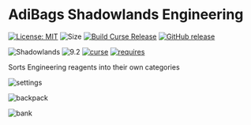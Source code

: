 # AdiBags Shadowlands Engineering 

[![License: MIT](https://img.shields.io/badge/License-MIT-yellow.svg)](https://opensource.org/licenses/MIT)
![Size](https://img.shields.io/github/repo-size/N6REJ/AdiBags_Shadowlands_Engineering) 
[![Build Curse Release](https://github.com/N6REJ/AdiBags_Shadowlands_Engineering/actions/workflows/release.yml/badge.svg)](https://github.com/N6REJ/AdiBags_Shadowlands_Engineerying/actions/workflows/release.yml) 
[![GitHub release](https://img.shields.io/github/release/N6REJ/AdiBags_Shadowlands_Engineering.svg)](https://GitHub.com/N6REJ/AdiBags_Shadowlands_Engineering/releases/)

![Shadowlands](https://img.shields.io/badge/Supports-Shadowlands-0B68D7)
![9.2](https://img.shields.io/badge/Ready_for-9.2.5-darkgreen)
[![curse](https://img.shields.io/badge/Curseforge_Project_ID:-545962-purple)](https://www.curseforge.com/wow/addons/adibags_shadowlands_engineering)
[![requires](https://img.shields.io/badge/Requires-AdiBags-brown)](https://www.curseforge.com/wow/addons/adibags)


Sorts Engineering reagents into their own categories


![settings](https://user-images.githubusercontent.com/1850089/140662196-9e70720c-156f-42fa-b944-0729948f2bf2.png)


![backpack](https://user-images.githubusercontent.com/1850089/140661565-9f6a963f-24d3-47bd-9b51-d052a32f1d03.png)

![bank](https://user-images.githubusercontent.com/1850089/140662125-e95bd6fa-e45e-437f-80b5-9fb57510eee8.png)
